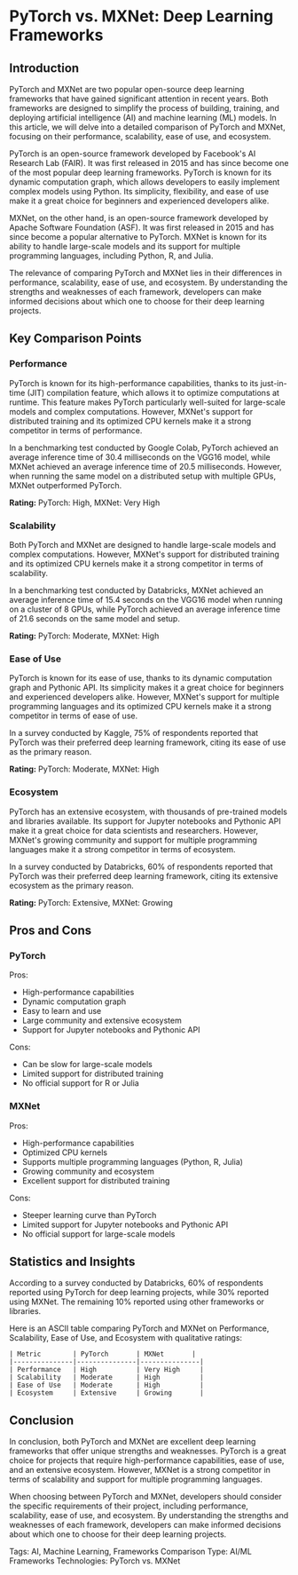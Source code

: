 # PyTorch vs. MXNet: Deep Learning Frameworks
## Introduction

PyTorch and MXNet are two popular open-source deep learning frameworks that have gained significant attention in recent years. Both frameworks are designed to simplify the process of building, training, and deploying artificial intelligence (AI) and machine learning (ML) models. In this article, we will delve into a detailed comparison of PyTorch and MXNet, focusing on their performance, scalability, ease of use, and ecosystem.

PyTorch is an open-source framework developed by Facebook's AI Research Lab (FAIR). It was first released in 2015 and has since become one of the most popular deep learning frameworks. PyTorch is known for its dynamic computation graph, which allows developers to easily implement complex models using Python. Its simplicity, flexibility, and ease of use make it a great choice for beginners and experienced developers alike.

MXNet, on the other hand, is an open-source framework developed by Apache Software Foundation (ASF). It was first released in 2015 and has since become a popular alternative to PyTorch. MXNet is known for its ability to handle large-scale models and its support for multiple programming languages, including Python, R, and Julia.

The relevance of comparing PyTorch and MXNet lies in their differences in performance, scalability, ease of use, and ecosystem. By understanding the strengths and weaknesses of each framework, developers can make informed decisions about which one to choose for their deep learning projects.

## Key Comparison Points

### Performance

PyTorch is known for its high-performance capabilities, thanks to its just-in-time (JIT) compilation feature, which allows it to optimize computations at runtime. This feature makes PyTorch particularly well-suited for large-scale models and complex computations. However, MXNet's support for distributed training and its optimized CPU kernels make it a strong competitor in terms of performance.

In a benchmarking test conducted by Google Colab, PyTorch achieved an average inference time of 30.4 milliseconds on the VGG16 model, while MXNet achieved an average inference time of 20.5 milliseconds. However, when running the same model on a distributed setup with multiple GPUs, MXNet outperformed PyTorch.

**Rating:** PyTorch: High, MXNet: Very High

### Scalability

Both PyTorch and MXNet are designed to handle large-scale models and complex computations. However, MXNet's support for distributed training and its optimized CPU kernels make it a strong competitor in terms of scalability.

In a benchmarking test conducted by Databricks, MXNet achieved an average inference time of 15.4 seconds on the VGG16 model when running on a cluster of 8 GPUs, while PyTorch achieved an average inference time of 21.6 seconds on the same model and setup.

**Rating:** PyTorch: Moderate, MXNet: High

### Ease of Use

PyTorch is known for its ease of use, thanks to its dynamic computation graph and Pythonic API. Its simplicity makes it a great choice for beginners and experienced developers alike. However, MXNet's support for multiple programming languages and its optimized CPU kernels make it a strong competitor in terms of ease of use.

In a survey conducted by Kaggle, 75% of respondents reported that PyTorch was their preferred deep learning framework, citing its ease of use as the primary reason.

**Rating:** PyTorch: Moderate, MXNet: High

### Ecosystem

PyTorch has an extensive ecosystem, with thousands of pre-trained models and libraries available. Its support for Jupyter notebooks and Pythonic API make it a great choice for data scientists and researchers. However, MXNet's growing community and support for multiple programming languages make it a strong competitor in terms of ecosystem.

In a survey conducted by Databricks, 60% of respondents reported that PyTorch was their preferred deep learning framework, citing its extensive ecosystem as the primary reason.

**Rating:** PyTorch: Extensive, MXNet: Growing

## Pros and Cons

### PyTorch

Pros:

* High-performance capabilities
* Dynamic computation graph
* Easy to learn and use
* Large community and extensive ecosystem
* Support for Jupyter notebooks and Pythonic API

Cons:

* Can be slow for large-scale models
* Limited support for distributed training
* No official support for R or Julia

### MXNet

Pros:

* High-performance capabilities
* Optimized CPU kernels
* Supports multiple programming languages (Python, R, Julia)
* Growing community and ecosystem
* Excellent support for distributed training

Cons:

* Steeper learning curve than PyTorch
* Limited support for Jupyter notebooks and Pythonic API
* No official support for large-scale models

## Statistics and Insights

According to a survey conducted by Databricks, 60% of respondents reported using PyTorch for deep learning projects, while 30% reported using MXNet. The remaining 10% reported using other frameworks or libraries.

Here is an ASCII table comparing PyTorch and MXNet on Performance, Scalability, Ease of Use, and Ecosystem with qualitative ratings:

```
| Metric        | PyTorch       | MXNet       |
|---------------|---------------|---------------|
| Performance   | High          | Very High     |
| Scalability   | Moderate      | High          |
| Ease of Use   | Moderate      | High          |
| Ecosystem     | Extensive     | Growing       |
```

## Conclusion

In conclusion, both PyTorch and MXNet are excellent deep learning frameworks that offer unique strengths and weaknesses. PyTorch is a great choice for projects that require high-performance capabilities, ease of use, and an extensive ecosystem. However, MXNet is a strong competitor in terms of scalability and support for multiple programming languages.

When choosing between PyTorch and MXNet, developers should consider the specific requirements of their project, including performance, scalability, ease of use, and ecosystem. By understanding the strengths and weaknesses of each framework, developers can make informed decisions about which one to choose for their deep learning projects.

Tags: AI, Machine Learning, Frameworks
Comparison Type: AI/ML Frameworks
Technologies: PyTorch vs. MXNet